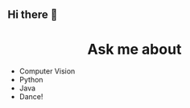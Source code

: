 ## Hi there 👋
<h1 align=center

## Ask me about 
- Computer Vision
- Python
- Java
- Dance!

<!--
**anoushkabroal/anoushkabroal** is a ✨ _special_ ✨ repository because its `README.md` (this file) appears on your GitHub profile.

Here are some ideas to get you started:

- 🔭 I’m currently working on ...
- 🌱 I’m currently learning ...
- 👯 I’m looking to collaborate on ...
- 🤔 I’m looking for help with ...
- 💬 Ask me about dance and computer science!
- 📫 How to reach me: anoushka.abroal@gmail.com
- 😄 Pronouns: she/her
- ⚡ Fun fact: ...
-->
